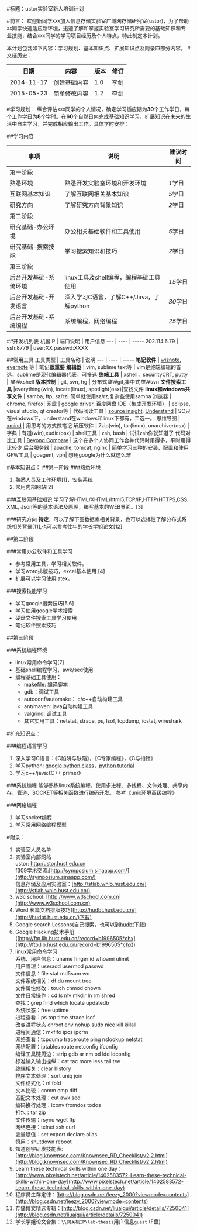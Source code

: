 #标题：ustor实验室新人培训计划

#前言：
欢迎新同学`XXX`加入信息存储实验室广域网存储研究室(ustor)，为了帮助`XX`同学快速适应新环境，迅速了解和掌握实验室学习研究所需要的基础知识和专业技能，结合`XXX`同学的学习项目经历及个人特点，特此制定本计划。

本计划包含如下内容：学习规划、基本知识点、扩展知识点及附录四部分内容。
#文档历史：

日期 | 内容 | 版本 | 修订
---- | --- | -----|------
2014-11-17|创建基础内容| 1.0 | 李剑
2015-05-23 | 简单修改内容|1.2 | 李剑


#学习规划：
纵合评估`XXX`同学的个人情况，确定学习适应期为**30**个工作学日，每个工作学日为**8**个学时。在**60**个自然日内完成基础知识学习，扩展知识在未来的生活中自主学习，并完成相应输出工作。具体学时安排：

##学习内容

事项 | 说明 | 建议时间 
--- | ---- | -----
第一阶段  |
熟悉环境  | 熟悉开发实验室环境和开发环境 | *1*学日  
互联网基本知识 | 了解互联网相关基本知识 | *5*学日  
研究方向 | 了解研究方向背景知识 | *2*学日  
第二阶段 | 
研究基础-办公环境 | 办公相关基础软件和工具使用 | *5*学日 
研究基础-搜索技能 | 学习搜索知识和技巧 | *2*学日   
第三阶段  |
后台开发基础-系统环境 | linux工具及shell编程，编程基础工具使用 | *15*学日
后台开发基础-开发语言 | 深入学习C语言，了解C++/Java，了解python | *30*学日
后台开发基础-系统编程 | 系统编程，网络编程 | *25*学日
 
##开发机列表
机器IP | 端口说明 | 用户信息 
--- | ---- | -----
202.114.6.79 | ssh:8779 | user:XX passwd:XXXX

##常用工具
工具类型 | 工具名称 | 说明 
--- | ---- | -----
**笔记软件** | [wiznote](http://wiz.cn/), [evernote](https://evernote.com/intl/zh-cn/) 等 | 笔记**很重要**
**编辑器** | vim, sublime text等 | vim是终端编辑的首选，sublime是现代编辑器代表，可多选 
**终端工具** | xshell，securityCRT, putty | *推荐*xshell
**版本控制** | git, svn, hg | 分布式*推荐*git,集中式*推荐*svn
**文件搜索工具** |everything(win), locate(linux), spotlight(osx)|查找文件
**linux和windows共享文件** | samba, ftp, sz/rz| 简单就使用sz/rz,复杂些使用samba
浏览器 | chrome, firefox|
网盘  | google driver, 百度网盘
IDE（集成开发环境） | eclipse, visual studio, qt creator等 |
代码阅读工具 | [source insight](http://www.sourceinsight.com/), [Understand](https://scitools.com/) | SC只在windows下，understand在windows和linux下都有，二选一。
思维导图 | [xmind](http://www.xmind.net/) | 用思考的方式做笔记
解压软件 | 7zip(win), tar(linux), unarchiver(osx) |
字典 | 有道(win),eudic(osx) |
shell工具 | zsh, bash | 试试zsh你就知道了
代码对比工具 |  [Beyond Compare](http://www.scootersoftware.com/) | 这个在多个人协同工作合并代码时用得多，平时用得比较少
后台服务器 | apache, tomcat, nginx | 简单学习三种的安装、配置和使用
GFW工具 | goagent, vpn| 想用google为什么就这么难

#基本知识点：
##第一阶段
###熟悉环境
1. 熟悉人员及工作环境[1]，安装系统
2. 常用内部网站[2]

###互联网基础知识
学习了解HTML/XHTML/html5,TCP/IP,HTTP/HTTPS,CSS, XML, Json等的基本语法及原理，编写基本的WEB界面。[3]

###研究方向
**待定**，可以了解下图数据库相关背景，也可以选择性了解分布式系统相关背景[11],也可以参考往年的学长学姐论文[12]

##第二阶段

###常用办公软件和工具学习
* 参考常用工具，学习相关软件。  
* 学习word排版技巧，excel基本使用 [4]
* 扩展可以学习使用latex。

###搜索技能学习
* 学习google搜索技巧[5,6]
* 学习使用google学术搜索
* 硬盘文件搜索工具学习使用
* 笔记软件搜索技巧

##第三阶段

###系统编程环境
* linux常用命令学习[7]
* 基础shell编程学习，awk/sed使用
* 编程基础工具使用：
	- makefile: 编译脚本
	- gdb：调试工具 
	- autoconf/automake： c/c++自动构建工具
	- ant/maven: java自动构建工具
	- valgrind: 调试工具
	- 其它实用工具：netstat, strace, ps, lsof, tcpdump, iostat, wireshark

#扩充知识点：

###编程语言学习
1. 深入学习C语言：《C陷阱与缺陷》，《C专家编程》，《C与指针》
2. 学习python: [google python class](https://developers.google.com/edu/python/)，[python tutorial](https://docs.python.org/2/tutorial/)
3. 学习c++/java:《C++ primer》

###系统编程
能够熟练linux系统编程，使用多进程、多线程、文件处理、共享内存、管道、SOCKET等相关函数进行编码开发。 
参考《unix环境高级编程》

###网络编程
1. 学习socket编程
2. 学习常用网络编程模型

#附录：
1. 实验室人员名单
2. 实验室内部网站  
ustor: [http:/ustor.hust.edu.cn](http:/ustor.hust.edu.cn)  
f309学术交流:[http://symposium.sinaapp.com/](http://symposium.sinaapp.com/)  
信息存储及应用实验室：[http://stlab.wnlo.hust.edu.cn/](http://stlab.wnlo.hust.edu.cn/)
3. w3c school: [http://www.w3school.com.cn](http://www.w3school.com.cn)
4. Word 长篇文档排版技巧([http://hudbt.hust.edu.cn/](http://hudbt.hust.edu.cn/)下载)
5. Google search Lessons(自己搜索，也可以到[hudbt](http://hudbt.hust.edu.cn/)下载)
6. Google Hacking技术手册([http://ftp.lib.hust.edu.cn/record=b1996505*chx](http://ftp.lib.hust.edu.cn/record=b1996505*chx))
7. linux常用命令学习:  
    系统、用户信息：uname  finger id  whoami  ulimit  
    用户管理：useradd usermod passwd   
    文件信息：file stat md5sum wc  
    文件系统相关：df du mount tree  
    文件属性修改：touch chmod chown  
    文件日常操作：cd ls mv mkdir ln rm shred  
    查找：grep find which locate updatedb  
    系统状态：free uptime  
    进程查看：ps top time strace lsof  
    改变进程状态 chroot env nohup sudo nice kill killall  
    进程间通信：mkfifo ipcs ipcrm  
    网络查看：tcpdump traceroute ping nslookup netstat  
    网络配置：iptables route netconfig ifconfig  
    编译工具链周边：strip gdb ar nm od ldd ldconfig  
    标准输入输出操纵：cat tac more less tail tee  
    终端相关：clear history  
    排序文本处理：sort uniq join  
    文件格式化：nl fold  
    文本比较：comm cmp diff  
    匹配文本处理：cut awk sed  
    编码换行处理：iconv fromdos todos  
    打包：tar zip  
    文件传输：rsync wget ftp  
    网络连接：telnet ssh curl  
    变量赋值：set export declare alias  
    慎用：shutdown reboot  
8. 知道创宇研发技能表:[http://blog.knownsec.com/Knownsec_RD_Checklist/v2.2.html](http://blog.knownsec.com/Knownsec_RD_Checklist/v2.2.html)
9. Learn these technical skills within one day：[http://www.pixelstech.net/article/1402583572-Learn-these-technical-skills-within-one-day](http://www.pixelstech.net/article/1402583572-Learn-these-technical-skills-within-one-day)
10. 程序员生存定律：[http://blog.csdn.net/leezy_2000?viewmode=contents](http://blog.csdn.net/leezy_2000?viewmode=contents)
11. 存储博文精选专辑：[http://blog.csdn.net/liuaigui/article/details/7250041](http://blog.csdn.net/liuaigui/article/details/7250041)
12. 学长学姐论文合集：`\\网关机IP\lab-thesis`用户信息`guest` (F盘)

